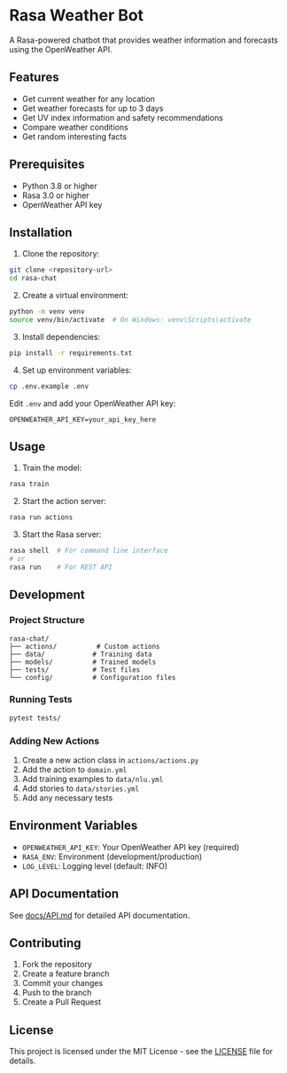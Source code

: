 # Rasa Weather Bot

A Rasa-powered chatbot that provides weather information and forecasts using the OpenWeather API.

## Features

- Get current weather for any location
- Get weather forecasts for up to 3 days
- Get UV index information and safety recommendations
- Compare weather conditions
- Get random interesting facts

## Prerequisites

- Python 3.8 or higher
- Rasa 3.0 or higher
- OpenWeather API key

## Installation

1. Clone the repository:
```bash
git clone <repository-url>
cd rasa-chat
```

2. Create a virtual environment:
```bash
python -m venv venv
source venv/bin/activate  # On Windows: venv\Scripts\activate
```

3. Install dependencies:
```bash
pip install -r requirements.txt
```

4. Set up environment variables:
```bash
cp .env.example .env
```
Edit `.env` and add your OpenWeather API key:
```
OPENWEATHER_API_KEY=your_api_key_here
```

## Usage

1. Train the model:
```bash
rasa train
```

2. Start the action server:
```bash
rasa run actions
```

3. Start the Rasa server:
```bash
rasa shell  # For command line interface
# or
rasa run    # For REST API
```

## Development

### Project Structure

```
rasa-chat/
├── actions/          # Custom actions
├── data/            # Training data
├── models/          # Trained models
├── tests/           # Test files
└── config/          # Configuration files
```

### Running Tests

```bash
pytest tests/
```

### Adding New Actions

1. Create a new action class in `actions/actions.py`
2. Add the action to `domain.yml`
3. Add training examples to `data/nlu.yml`
4. Add stories to `data/stories.yml`
5. Add any necessary tests

## Environment Variables

- `OPENWEATHER_API_KEY`: Your OpenWeather API key (required)
- `RASA_ENV`: Environment (development/production)
- `LOG_LEVEL`: Logging level (default: INFO)

## API Documentation

See [docs/API.md](docs/API.md) for detailed API documentation.

## Contributing

1. Fork the repository
2. Create a feature branch
3. Commit your changes
4. Push to the branch
5. Create a Pull Request

## License

This project is licensed under the MIT License - see the [LICENSE](LICENSE) file for details.
